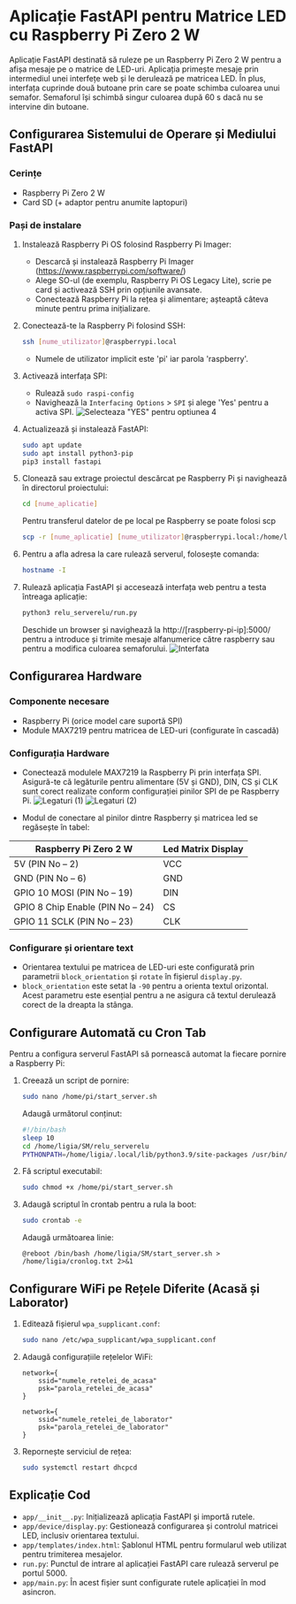 
# Aplicație FastAPI pentru Matrice LED cu Raspberry Pi Zero 2 W

Aplicație FastAPI destinată să ruleze pe un Raspberry Pi Zero 2 W pentru a afișa mesaje pe o matrice de LED-uri. Aplicația primește mesaje prin intermediul unei interfețe web și le derulează pe matricea LED. În plus, interfața cuprinde două butoane prin care se poate schimba culoarea unui semafor. Semaforul își schimbă singur culoarea după 60 s dacă nu se intervine din butoane.

## Configurarea Sistemului de Operare și Mediului FastAPI

### Cerințe
- Raspberry Pi Zero 2 W
- Card SD (+ adaptor pentru anumite laptopuri)

### Pași de instalare
1. Instalează Raspberry Pi OS folosind Raspberry Pi Imager:
   - Descarcă și instalează Raspberry Pi Imager (https://www.raspberrypi.com/software/)
   - Alege SO-ul (de exemplu, Raspberry Pi OS Legacy Lite), scrie pe card și activează SSH prin opțiunile avansate.
   - Conectează Raspberry Pi la rețea și alimentare; așteaptă câteva minute pentru prima inițializare.

2. Conectează-te la Raspberry Pi folosind SSH:
   ```bash
   ssh [nume_utilizator]@raspberrypi.local
   ```
   - Numele de utilizator implicit este 'pi' iar parola 'raspberry'. 

3. Activează interfața SPI:
   - Rulează `sudo raspi-config`
   - Navighează la `Interfacing Options` > `SPI` și alege 'Yes' pentru a activa SPI.
   ![Selecteaza "YES" pentru optiunea 4](docs/raspi_config.png)

4. Actualizează și instalează FastAPI:
   ```bash
   sudo apt update
   sudo apt install python3-pip
   pip3 install fastapi
   ```

5. Clonează sau extrage proiectul descărcat pe Raspberry Pi și navighează în directorul proiectului:
   ```bash
   cd [nume_aplicatie]
   ```
   Pentru transferul datelor de pe local pe Raspberry se poate folosi scp
   ```bash
   scp -r [nume_aplicatie] [nume_utilizator]@raspberrypi.local:/home/ligia/
   ```

6. Pentru a afla adresa la care rulează serverul, folosește comanda:
   ```bash
   hostname -I
   ```


7. Rulează aplicația FastAPI și accesează interfața web pentru a testa întreaga aplicație:
   ```bash
   python3 relu_serverelu/run.py
   ```
   Deschide un browser și navighează la http://[raspberry-pi-ip]:5000/ pentru a introduce și trimite mesaje alfanumerice către raspberry sau pentru a modifica culoarea semaforului.
   ![Interfata](docs/semafor.png)

## Configurarea Hardware

### Componente necesare
- Raspberry Pi (orice model care suportă SPI)
- Module MAX7219 pentru matricea de LED-uri (configurate în cascadă)

### Configurația Hardware
- Conectează modulele MAX7219 la Raspberry Pi prin interfața SPI. Asigură-te că legăturile pentru alimentare (5V și GND), DIN, CS și CLK sunt corect realizate conform configurației pinilor SPI de pe Raspberry Pi.
![Legaturi (1)](docs/conexiuni1.jpg)
![Legaturi (2)](docs/conexiuni2.jpg)

- Modul de conectare al pinilor dintre Raspberry și matricea led se regăsește în tabel:

| Raspberry Pi Zero 2 W             | Led Matrix Display |
|-----------------------------------|--------------------|
| 5V (PIN No – 2)                   | VCC                |
| GND (PIN No – 6)                  | GND                |
| GPIO 10 MOSI (PIN No – 19)        | DIN                |
| GPIO 8 Chip Enable (PIN No – 24)  | CS                 |
| GPIO 11 SCLK (PIN No – 23)        | CLK                |

### Configurare și orientare text
- Orientarea textului pe matricea de LED-uri este configurată prin parametrii `block_orientation` și `rotate` în fișierul `display.py`. 
- `block_orientation` este setat la `-90` pentru a orienta textul orizontal. Acest parametru este esențial pentru a ne asigura că textul derulează corect de la dreapta la stânga.

## Configurare Automată cu Cron Tab

Pentru a configura serverul FastAPI să pornească automat la fiecare pornire a Raspberry Pi:

1. Creează un script de pornire:
   ```bash
   sudo nano /home/pi/start_server.sh
   ```
   Adaugă următorul conținut:
   ```bash
   #!/bin/bash
   sleep 10
   cd /home/ligia/SM/relu_serverelu
   PYTHONPATH=/home/ligia/.local/lib/python3.9/site-packages /usr/bin/python3 run.py
   ```

2. Fă scriptul executabil:
   ```bash
   sudo chmod +x /home/pi/start_server.sh
   ```

3. Adaugă scriptul în crontab pentru a rula la boot:
   ```bash
   sudo crontab -e
   ```
   Adaugă următoarea linie:
   ```
   @reboot /bin/bash /home/ligia/SM/start_server.sh > /home/ligia/cronlog.txt 2>&1
   ```

## Configurare WiFi pe Rețele Diferite (Acasă și Laborator)

1. Editează fișierul `wpa_supplicant.conf`:
   ```bash
   sudo nano /etc/wpa_supplicant/wpa_supplicant.conf
   ```

2. Adaugă configurațiile rețelelor WiFi:
   ```
   network={
       ssid="numele_retelei_de_acasa"
       psk="parola_retelei_de_acasa"
   }

   network={
       ssid="numele_retelei_de_laborator"
       psk="parola_retelei_de_laborator"
   }
   ```

3. Repornește serviciul de rețea:
   ```bash
   sudo systemctl restart dhcpcd
   ```

## Explicație Cod

- `app/__init__.py`: Inițializează aplicația FastAPI și importă rutele.
- `app/device/display.py`: Gestionează configurarea și controlul matricei LED, inclusiv orientarea textului.
- `app/templates/index.html`: Șablonul HTML pentru formularul web utilizat pentru trimiterea mesajelor.
- `run.py`: Punctul de intrare al aplicației FastAPI care rulează serverul pe portul 5000.
- `app/main.py`: În acest fișier sunt configurate rutele aplicației în mod asincron.
